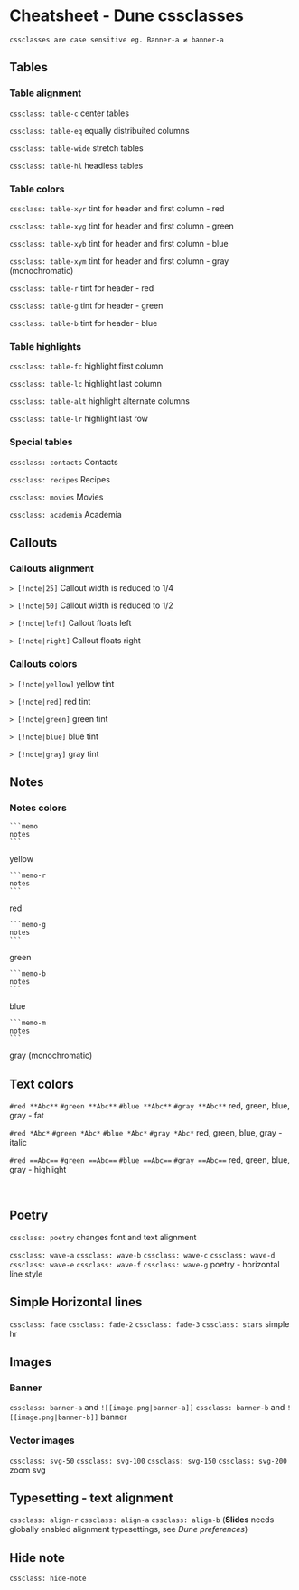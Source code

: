 # Cheatsheet - Dune cssclasses
```
cssclasses are case sensitive eg. Banner-a ≠ banner-a
```

## Tables

### Table alignment
`cssclass: table-c`
center tables

`cssclass: table-eq`
equally distribuited columns

`cssclass: table-wide` 
stretch tables

`cssclass: table-hl` 
headless tables

### Table colors
`cssclass: table-xyr`
tint for header and first column - red

`cssclass: table-xyg`
tint for header and first column - green

`cssclass: table-xyb`
tint for header and first column - blue

`cssclass: table-xym`
tint for header and first column - gray (monochromatic)

`cssclass: table-r`
tint for header - red

`cssclass: table-g`
tint for header - green

`cssclass: table-b`
tint for header - blue


### Table highlights

`cssclass: table-fc`
highlight first column

`cssclass: table-lc`
highlight last column

`cssclass: table-alt`
highlight alternate columns

`cssclass: table-lr`
highlight last row


### Special tables
`cssclass: contacts` 
Contacts

`cssclass: recipes` 
Recipes
 
`cssclass: movies`
Movies

`cssclass: academia`
Academia


## Callouts

### Callouts alignment

`> [!note|25]`
Callout width is reduced to 1/4 

`> [!note|50]`
Callout width is reduced to 1/2

`> [!note|left]`
Callout floats left

`> [!note|right]`
Callout floats right

### Callouts colors
`> [!note|yellow]`
yellow tint

`> [!note|red]`
red tint

`> [!note|green]`
green tint

`> [!note|blue]`
blue tint

`> [!note|gray]`
gray tint

## Notes
### Notes colors
````
```memo
notes
```
````
yellow

````
```memo-r
notes
```
````
red

````
```memo-g
notes
```
````
green

````
```memo-b
notes
```
````
blue

````
```memo-m
notes
```
````
gray (monochromatic)

## Text colors

`#red **Abc**`
`#green **Abc**` 
`#blue **Abc**`
`#gray **Abc**`
red, green, blue, gray - fat

`#red *Abc*`
`#green *Abc*`
`#blue *Abc*`
`#gray *Abc*`
red, green, blue, gray - italic

`#red ==Abc==`
`#green ==Abc==`
`#blue ==Abc==`
`#gray ==Abc==`
red, green, blue, gray - highlight

<br>

## Poetry

`cssclass: poetry`
changes font and text alignment

`cssclass: wave-a` 
`cssclass: wave-b`
`cssclass: wave-c`
`cssclass: wave-d`
`cssclass: wave-e`
`cssclass: wave-f`
`cssclass: wave-g`
poetry - horizontal line style

## Simple Horizontal lines

`cssclass: fade` 
`cssclass: fade-2`
`cssclass: fade-3`
`cssclass: stars` 
simple hr

## Images

### Banner
`cssclass: banner-a` and `![[image.png|banner-a]]`
`cssclass: banner-b` and `![[image.png|banner-b]]`
banner

### Vector images

`cssclass: svg-50`
`cssclass: svg-100`
`cssclass: svg-150`
`cssclass: svg-200`
zoom svg

## Typesetting - text alignment

`cssclass: align-r`
`cssclass: align-a`
`cssclass: align-b`
(**Slides** needs globally enabled alignment typesettings, see *Dune preferences*)

## Hide note
`cssclass: hide-note`
